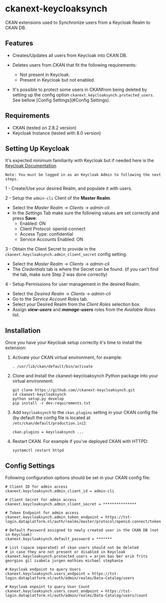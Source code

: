 # ckanext-keycloaksynch


CKAN extensions used to Synchronize users from a Keycloak Realm to CKAN DB.

## Features

- Creates/Updates all users from Keycloak into CKAN DB.

- Deletes users from CKAN that fit the following requirements:
    - Not present in Keycloak.
    - Present in Keycloak but not enabled.

- It's possible to protect some users in CKANfrom being deleted by setting up the config option ``ckanext.keycloaksynch.protected_users``. See bellow [Config Settings](#Config Settings).

## Requirements

- CKAN (tested on 2.8.2 version)
- Keycloak Instance (tested with 8.0 version)


## Setting Up Keycloak

It's expected minimum familiarity with Keycloak but if needed here is the [Keycloak Documentation](https://www.keycloak.org/documentation.html)

    Note: You must be logged in as an Keycloak Admin to following the next steps.

1 - Create/Use your desired Realm, and populate it with users.

2 - Setup the ``admin-cli`` Client of the **Master Realm**.

  - Select the *Master Realm* -> *Clients* -> *admin-cli*
  - In the *Settings* Tab make sure the following values are set correctly and press **Save**:
    - Enabled: ON
    - Client Protocol: openid-connect
    - Access Type: confidential
    - Service Accounts Enabled: ON

3 - Obtain the Client Secret to provide in the  ``ckanext.keycloaksynch.admin_client_secret`` config setting.
  - Select the *Master Realm* -> *Clients* -> *admin-cli*
  - The *Credentials* tab is where the Secret can be found. (if you can't find the tab, make sure Step 2 was done correctly)

4 - Setup Permissions for user management in the desired Realm.
  - Select the *Desired Realm* -> *Clients* -> *admin-cli*
  - Go to the *Service Account Roles* tab.
  - Select your Desired Realm from the *Client Roles* selection box.
  - Assign ***view-users*** and ***manage-users*** roles from the *Available Roles* list. 
  

## Installation

Once you have your Keycloak setup correctly it's time to install the extension:

1. Activate your CKAN virtual environment, for example:
    ```
    . /usr/lib/ckan/default/bin/activate
    ```
2. Clone and Install the ckanext-keycloaksynch Python package into your virtual environment:
    ```
    git clone https://github.com//ckanext-keycloaksynch.git
    cd ckanext-keycloaksynch
    python setup.py develop
    pip install -r dev-requirements.txt
    ```

3. Add ``keycloaksynch`` to the ``ckan.plugins`` setting in your CKAN
   config file (by default the config file is located at
   ``/etc/ckan/default/production.ini``):

    ```
    ckan.plugins = keycloaksynch ...
    ```

4. Restart CKAN. For example if you've deployed CKAN with HTTPD:

    ```
    systemctl restart httpd
    ```


## Config Settings

Following configuration options should be set in your CKAN config file:

    # Client ID for admin access
    ckanext.keycloaksynch.admin_client_id = admin-cli
    
    # Client Secret for admin access
    ckanext.keycloaksynch.admin_client_secret = ***************
    
    # Token Endpoint for admin access
    ckanext.keycloaksynch.admin_token_endpoint = https://tst-login.dataplatform.nl/auth/realms/master/protocol/openid-connect/token
    
    # Default Password assigned to newly created user in the CKAN DB (not in Keycloak)
    ckanext.keycloaksynch.default_password = *******
    
    # List (space separated) of ckan users should not be deleted
    # in case they are not present or disabled in Keycloak
    ckanext.keycloaksynch.protected_users = arjen bas ber erik frits georgios gil isabela jurgen mathieu michael stephanie
    
    # Keycloak endpoint to query Users
    ckanext.keycloaksynch.users_endpoint = https://tst-login.dataplatform.nl/auth/admin/realms/Data-Catalog/users
    
    # Keycloak enpoint to query User Count
    ckanext.keycloaksynch.users_count_endpoint = https://tst-login.dataplatform.nl/auth/admin/realms/Data-Catalog/users/count

